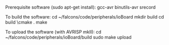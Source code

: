 Prerequisite software (sudo apt-get install):
	gcc-avr
	binutils-avr
	srecord

To build the software:
	cd ~/falcons/code/peripherals/ioBoard
	mkdir build
	cd build
	\cmake .
	make

To upload the software (with AVRISP mkII):
	cd ~/falcons/code/peripherals/ioBoard/build
	sudo make upload

